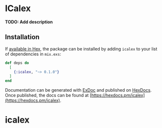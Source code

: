 # ICalex

**TODO: Add description**

## Installation

If [available in Hex](https://hex.pm/docs/publish), the package can be installed
by adding `icalex` to your list of dependencies in `mix.exs`:

```elixir
def deps do
  [
    {:icalex, "~> 0.1.0"}
  ]
end
```

Documentation can be generated with [ExDoc](https://github.com/elixir-lang/ex_doc)
and published on [HexDocs](https://hexdocs.pm). Once published, the docs can
be found at [https://hexdocs.pm/icalex](https://hexdocs.pm/icalex).

# icalex
